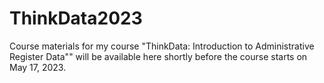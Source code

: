 # ThinkData2023

Course materials for my course "ThinkData: Introduction to Administrative Register Data"" will be available here shortly before the course starts on May 17, 2023. 
